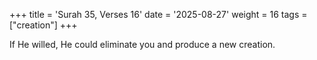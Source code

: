 +++
title = 'Surah 35, Verses 16'
date = '2025-08-27'
weight = 16
tags = ["creation"]
+++

If He willed, He could eliminate you and produce a new creation.